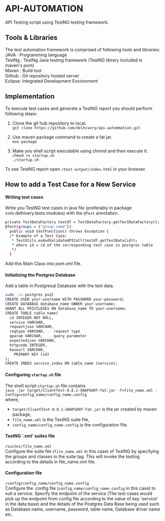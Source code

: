 # API-AUTOMATION

API Testing script using TestNG testing framework.

## Tools & Libraries
The test automation framework is comprised of following tools and libraries: <br />
JAVA   : Programming language  
TestNg : TestNg Java testing framework (TestNG library included in maven's pom)<br/>
Maven  : Build tool <br/>
Github : Git repository hosted server<br/>
Eclipse: Integrated Development Environment 

## Implementation
To execute test cases and generate a TestNG report you should perform following steps:

1. Clone the git hub repository to local.<br/>
`git clone https://github.com/delhivery/api-autommation.git`

2. Use maven package command to create a fat jar.<br/>
`mvn package`

3. Make you shell script executable using chmod and then execute it.<br/>
`chmod +x startup.sh` <br/>
`./startup.sh`

To see TestNG report open `/test-output/index.html` in your browser.

## How to add a Test Case for a New Service
#### Writing test cases
Write you TestNG test cases in java file (preferably in package com.delhivery.tests.modules) with the `@Test` annotation.
```bash
private TestDataFactory testdf = TestDataFactory.getTestDataFactory();
@Test(groups = {"group_name"})
  public void testFunction() throws Exception {
  /* Example of a Test Case:
   * TestUtils.exAndValidateAPICall(testdf.getTestData(id));
   * where id = id of the corresponding test case in postgres table
   */
  }
```
Add this Main Class into pom.xml file.

#### Initializing the Postgres Database
Add a table in Postgresql Database with the test data.
```bash
sudo -su postgres psql
CREATE USER your-username WITH PASSWORD your-password;
CREATE DATABASE database_name OWNER your-username;
GRANT ALL PRIVILEGES ON database_name TO your-username;
CREATE TABLE table_name(
  id INTEGER NOT NULL,
  service VARCHAR,
  requestjson VARCHAR,
  reqtype VARCHAR, -- request type
  qparam VARCHAR,  -- query parameter
  expectedjson VARCHAR,
  httpcode INTEGER,
  baseurl VARCHAR,
    PRIMARY KEY (id)
);
CREATE INDEX service_index ON table_name (service);
```

#### Configuring `startup.sh` file
The shell script `startup.sh` file contains <br />
`java -jar target/ClientTest-0.0.1-SNAPSHOT-fat.jar -f=file_name.xml -config=config_name/config_name.config`<br/> where,
* `target/ClientTest-0.0.1-SNAPSHOT-fat.jar` is the jar created by maven package,<br />
* `file_name.xml` is the TestNG suite file,<br />
* `config_name/config_name.config` is the configuration file.



#### TestNG '.xml' suites file
`/suites/file_name.xml` <br />
Configure the suite file (`file_name.xml` in this case) of TestNG by specifying the groups and classes in the suite tag. This will invoke the testing according to the details in file_name.xml file.




#### Configuration file 
`/config/config_name/config_name.config` <br />
Configure the .config file (`config_name/config_name.config` in this case) to suit a service. Specify the endpoint of the service (The test cases would pick up the endpoint from config file according to the value of key 'service' in the data base) and the details of the Postgres Data Base being used such as Database name, username, password, table name, Database driver name etc.
